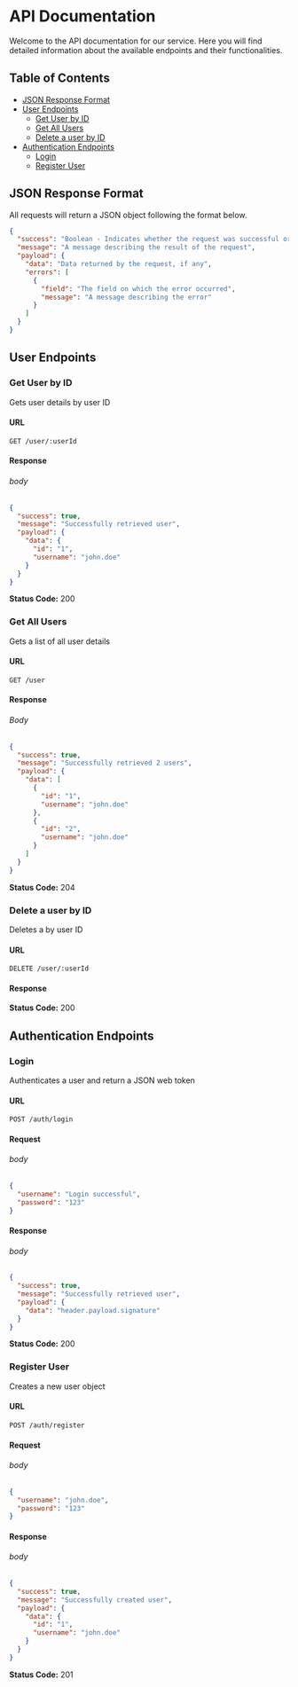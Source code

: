 # API Documentation

Welcome to the API documentation for our service. Here you will find detailed information about the available endpoints and their functionalities.

## Table of Contents

- [JSON Response Format](#json-response-format)
- [User Endpoints](#user-endpoints)
  - [Get User by ID](#get-user-by-id)
  - [Get All Users](#get-all-users)
  - [Delete a user by ID](#delete-a-user-by-id)
- [Authentication Endpoints](#authentication-endpoints)
  - [Login](#login)
  - [Register User](#register-user)

## JSON Response Format

All requests will return a JSON object following the format below. 

```json
{
  "success": "Boolean - Indicates whether the request was successful or not",
  "message": "A message describing the result of the request",
  "payload": {
    "data": "Data returned by the request, if any",
    "errors": [
      {
        "field": "The field on which the error occurred",
        "message": "A message describing the error"
      }
    ]
  }
}
```
## User Endpoints


### Get User by ID
Gets user details by user ID

#### URL

```
GET /user/:userId
```

#### Response

###### body
```json
{
  "success": true,
  "message": "Successfully retrieved user",
  "payload": {
    "data": {
      "id": "1",
      "username": "john.doe"
    }
  }
}
```
**Status Code:** 200

### Get All Users
Gets a list of all user details

#### URL

```
GET /user
```

#### Response

###### Body

```json
{
  "success": true,
  "message": "Successfully retrieved 2 users",
  "payload": {
    "data": [
      {
        "id": "1",
        "username": "john.doe"
      },
      {
        "id": "2",
        "username": "john.doe"
      }
    ]
  }
}
```

**Status Code:** 204

### Delete a user by ID
Deletes a by user ID

#### URL

```
DELETE /user/:userId
```

#### Response

**Status Code:** 200


## Authentication Endpoints

### Login
Authenticates a user and return a JSON web token

#### URL

```
POST /auth/login
```

#### Request

###### body

```json
{
  "username": "Login successful",
  "password": "123"
}
```

#### Response

###### body

```json
{
  "success": true,
  "message": "Successfully retrieved user",
  "payload": {
    "data": "header.payload.signature"
  }
}
```

**Status Code:** 200

### Register User
Creates a new user object

#### URL

```
POST /auth/register
```

#### Request

###### body

```json
{
  "username": "john.doe",
  "password": "123"
}
```

#### Response

###### body

```json
{
  "success": true,
  "message": "Successfully created user",
  "payload": {
    "data": {
      "id": "1",
      "username": "john.doe"
    }
  }
}
```

**Status Code:** 201

